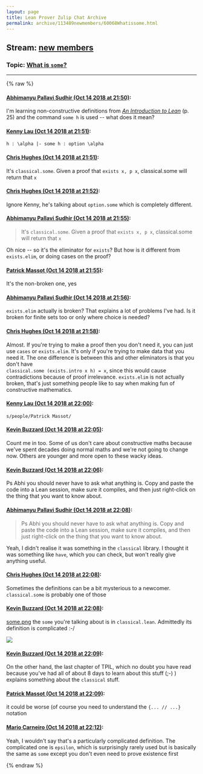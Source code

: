 ```yaml
---
layout: page
title: Lean Prover Zulip Chat Archive 
permalink: archive/113489newmembers/60068Whatissome.html
---
```


## Stream: [new members](index.html)
### Topic: [What is `some`?](60068Whatissome.html)

---


{% raw %}
#### [ Abhimanyu Pallavi Sudhir (Oct 14 2018 at 21:50)](https://leanprover.zulipchat.com/#narrow/stream/113489-new%20members/topic/What%20is%20%60some%60%3F/near/135790900):
<p>I'm learning non-constructive definitions from <em><a href="https://leanprover.github.io/introduction_to_lean/introduction_to_lean.pdf" target="_blank" title="https://leanprover.github.io/introduction_to_lean/introduction_to_lean.pdf">An Introduction to Lean</a></em> (p. 25) and the command <code>some h</code> is used -- what does it mean?</p>

#### [ Kenny Lau (Oct 14 2018 at 21:51)](https://leanprover.zulipchat.com/#narrow/stream/113489-new%20members/topic/What%20is%20%60some%60%3F/near/135790908):
<p><code>h : \alpha |- some h : option \alpha</code></p>

#### [ Chris Hughes (Oct 14 2018 at 21:51)](https://leanprover.zulipchat.com/#narrow/stream/113489-new%20members/topic/What%20is%20%60some%60%3F/near/135790924):
<p>It's <code>classical.some</code>. Given a proof that <code>exists x, p x</code>, classical.some will return that <code>x</code></p>

#### [ Chris Hughes (Oct 14 2018 at 21:52)](https://leanprover.zulipchat.com/#narrow/stream/113489-new%20members/topic/What%20is%20%60some%60%3F/near/135790968):
<p>Ignore Kenny, he's talking about <code>option.some</code> which is completely different.</p>

#### [ Abhimanyu Pallavi Sudhir (Oct 14 2018 at 21:55)](https://leanprover.zulipchat.com/#narrow/stream/113489-new%20members/topic/What%20is%20%60some%60%3F/near/135791033):
<blockquote>
<p>It's <code>classical.some</code>. Given a proof that <code>exists x, p x</code>, classical.some will return that <code>x</code></p>
</blockquote>
<p>Oh nice -- so it's the eliminator for <code>exists</code>? But how is it different from <code>exists.elim</code>, or doing cases on the proof?</p>

#### [ Patrick Massot (Oct 14 2018 at 21:55)](https://leanprover.zulipchat.com/#narrow/stream/113489-new%20members/topic/What%20is%20%60some%60%3F/near/135791057):
<p>It's the non-broken one, yes</p>

#### [ Abhimanyu Pallavi Sudhir (Oct 14 2018 at 21:56)](https://leanprover.zulipchat.com/#narrow/stream/113489-new%20members/topic/What%20is%20%60some%60%3F/near/135791100):
<p><code>exists.elim</code> actually is broken? That explains a lot of problems I've had. Is it broken for finite sets too or only where choice is needed?</p>

#### [ Chris Hughes (Oct 14 2018 at 21:58)](https://leanprover.zulipchat.com/#narrow/stream/113489-new%20members/topic/What%20is%20%60some%60%3F/near/135791157):
<p>Almost. If you're trying to make a proof then you don't need it, you can just use <code>cases</code> or <code>exists.elim</code>. It's only if you're trying to make data that you need it. The one difference is between this and other eliminators is that you don't have<br>
<code>classical.some (exists.intro x h) = x</code>, since this would cause contradictions because of proof irrelevance. <code>exists.elim</code> is not actually broken, that's just something people like to say when making fun of constructive mathematics.</p>

#### [ Kenny Lau (Oct 14 2018 at 22:00)](https://leanprover.zulipchat.com/#narrow/stream/113489-new%20members/topic/What%20is%20%60some%60%3F/near/135791218):
<p><code>s/people/Patrick Massot/</code></p>

#### [ Kevin Buzzard (Oct 14 2018 at 22:05)](https://leanprover.zulipchat.com/#narrow/stream/113489-new%20members/topic/What%20is%20%60some%60%3F/near/135791383):
<p>Count me in too. Some of us don't care about constructive maths because we've spent decades doing normal maths and we're not going to change now. Others are younger and more open to these wacky ideas.</p>

#### [ Kevin Buzzard (Oct 14 2018 at 22:06)](https://leanprover.zulipchat.com/#narrow/stream/113489-new%20members/topic/What%20is%20%60some%60%3F/near/135791431):
<p>Ps Abhi you should never have to ask what anything is. Copy and paste the code into a Lean session, make sure it compiles, and then just right-click on the thing that you want to know about.</p>

#### [ Abhimanyu Pallavi Sudhir (Oct 14 2018 at 22:08)](https://leanprover.zulipchat.com/#narrow/stream/113489-new%20members/topic/What%20is%20%60some%60%3F/near/135791496):
<blockquote>
<p>Ps Abhi you should never have to ask what anything is. Copy and paste the code into a Lean session, make sure it compiles, and then just right-click on the thing that you want to know about.</p>
</blockquote>
<p>Yeah, I didn't realise it was something in the <code>classical</code> library. I thought it was something like <code>have</code>, which you can check, but won't really give anything useful.</p>

#### [ Chris Hughes (Oct 14 2018 at 22:08)](https://leanprover.zulipchat.com/#narrow/stream/113489-new%20members/topic/What%20is%20%60some%60%3F/near/135791502):
<p>Sometimes the definitions can be a bit mysterious to a newcomer. <code>classical.some</code> is probably one of those</p>

#### [ Kevin Buzzard (Oct 14 2018 at 22:08)](https://leanprover.zulipchat.com/#narrow/stream/113489-new%20members/topic/What%20is%20%60some%60%3F/near/135791503):
<p><a href="/user_uploads/3121/DmskDK_GG1JoMmyzIS7d-gMq/some.png" target="_blank" title="some.png">some.png</a> the <code>some</code> you're talking about is in <code>classical.lean</code>. Admittedly its definition is complicated :-/</p>
<div class="message_inline_image"><a href="/user_uploads/3121/DmskDK_GG1JoMmyzIS7d-gMq/some.png" target="_blank" title="some.png"><img src="/user_uploads/3121/DmskDK_GG1JoMmyzIS7d-gMq/some.png"></a></div>

#### [ Kevin Buzzard (Oct 14 2018 at 22:09)](https://leanprover.zulipchat.com/#narrow/stream/113489-new%20members/topic/What%20is%20%60some%60%3F/near/135791520):
<p>On the other hand, the last chapter of TPIL, which no doubt you have read because you've had all of about 8 days to learn about this stuff (;-) ) explains something about the <code>classical</code> stuff.</p>

#### [ Patrick Massot (Oct 14 2018 at 22:09)](https://leanprover.zulipchat.com/#narrow/stream/113489-new%20members/topic/What%20is%20%60some%60%3F/near/135791521):
<p>it could be worse (of course you need to understand the <code>{... // ...}</code> notation</p>

#### [ Mario Carneiro (Oct 14 2018 at 22:12)](https://leanprover.zulipchat.com/#narrow/stream/113489-new%20members/topic/What%20is%20%60some%60%3F/near/135791627):
<p>Yeah, I wouldn't say that's a particularly complicated definition. The complicated one is <code>epsilon</code>, which is surprisingly rarely used but is basically the same as <code>some</code> except you don't even need to prove existence first</p>


{% endraw %}
